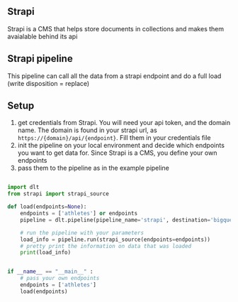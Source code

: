 ## Strapi

Strapi is a CMS that helps store documents in collections and makes them avaialable behind its api

## Strapi pipeline
This pipeline can call all the data from a strapi endpoint and do a full load (write disposition = replace)

## Setup

1. get credentials from Strapi. You will need your api token, and the domain name. The domain is found in your strapi url, as `https://{domain}/api/{endpoint}`. Fill them in your credentials file
2. init the pipeline on your local environment and decide which endpoints you want to get data for. Since Strapi is a CMS, you define your own endpoints
3. pass them to the pipeline as in the example pipeline

```python

import dlt
from strapi import strapi_source

def load(endpoints=None):
    endpoints = ['athletes'] or endpoints
    pipeline = dlt.pipeline(pipeline_name='strapi', destination='bigquery', dataset_name='strapi_data')

    # run the pipeline with your parameters
    load_info = pipeline.run(strapi_source(endpoints=endpoints))
    # pretty print the information on data that was loaded
    print(load_info)


if __name__ == "__main__" :
    # pass your own endpoints
    endpoints = ['athletes']
    load(endpoints)
```
